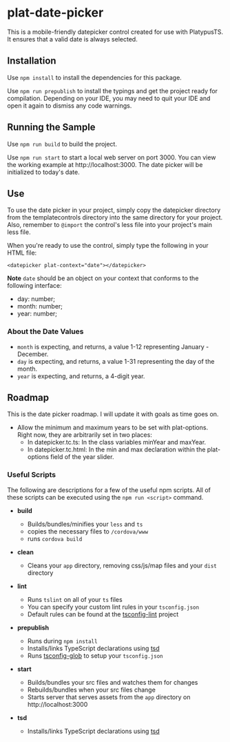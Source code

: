 # plat-date-picker

This is a mobile-friendly datepicker control created for use with PlatypusTS. It ensures that a valid date is always selected.

## Installation

Use `npm install` to install the dependencies for this package.

Use `npm run prepublish` to install the typings and get the project ready for compilation. Depending on your IDE, you may need to quit your IDE and open it again to dismiss any code warnings.

## Running the Sample
Use `npm run build` to build the project.

Use `npm run start` to start a local web server on port 3000.
You can view the working example at http://localhost:3000. The date picker will be initialized to today's date.

## Use
To use the date picker in your project, simply copy the datepicker directory from the templatecontrols directory into the same directory for your project.
Also, remember to `@import` the control's less file into your project's main less file.

When you're ready to use the control, simply type the following in your HTML file:

```
<datepicker plat-context="date"></datepicker>
```

**Note** `date` should be an object on your context that conforms to the following interface:
- day: number;
- month: number;
- year: number;

### About the Date Values
- `month` is expecting, and returns, a value 1-12 representing January - December.
- `day` is expecting, and returns, a value 1-31 representing the day of the month.
- `year` is expecting, and returns, a 4-digit year.

## Roadmap
This is the date picker roadmap. I will update it with goals as time goes on.

- Allow the minimum and maximum years to be set with plat-options. Right now, they are arbitrarily set in two places:
    - In datepicker.tc.ts: In the class variables minYear and maxYear.
    - In datepicker.tc.html: In the min and max declaration within the plat-options field of the year slider.
    
### Useful Scripts

The following are descriptions for a few of the useful npm scripts. All of these scripts can be executed using the `npm run <script>` command.

- **build**
  - Builds/bundles/minifies your `less` and `ts`
  - copies the necessary files to `/cordova/www`
  - runs `cordova build`

- **clean**
  - Cleans your `app` directory, removing css/js/map files and your `dist` directory

- **lint**
  - Runs `tslint` on all of your `ts` files
  - You can specify your custom lint rules in your `tsconfig.json`
  - Default rules can be found at the [tsconfig-lint](https://github.com/wjohnsto/tsconfig-lint#user-content-default-rules) project

- **prepublish**
  - Runs during `npm install`
  - Installs/links TypeScript declarations using [tsd](http://definitelytyped.org/tsd/)
  - Runs [tsconfig-glob](https://github.com/wjohnsto/tsconfig-glob) to setup your `tsconfig.json`

- **start**
  - Builds/bundles your src files and watches them for changes
  - Rebuilds/bundles when your src files change
  - Starts server that serves assets from the `app` directory on http://localhost:3000

- **tsd**
  - Installs/links TypeScript declarations using [tsd](http://definitelytyped.org/tsd/)
